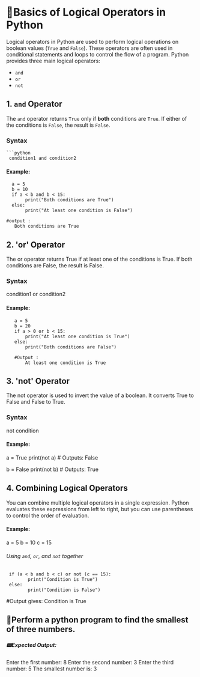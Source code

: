 # 📖Basics of Logical Operators in Python

Logical operators in Python are used to perform logical operations on boolean values (`True` and `False`). These operators are often used in conditional statements and loops to control the flow of a program. Python provides three main logical operators:

- `and`
- `or`
- `not`

## 1. `and` Operator

The `and` operator returns `True` only if **both** conditions are `True`. If either of the conditions is `False`, the result is `False`.

### Syntax
    ```python
     condition1 and condition2

#### Example:
      a = 5
      b = 10
      if a < b and b < 15:
           print("Both conditions are True")
      else:
           print("At least one condition is False")

    #output :
       Both conditions are True


## 2. 'or' Operator

  The or operator returns True if at least one of the conditions is True. If both conditions are False, the result is False.

### Syntax
   condition1 or condition2
#### Example:
       a = 5
       b = 20
       if a > 0 or b < 15:
           print("At least one condition is True")
       else:
           print("Both conditions are False")

       #Output :
           At least one condition is True


## 3. 'not' Operator
  The not operator is used to invert the value of a boolean. It converts True to False and False to True.

### Syntax
  not condition
#### Example:
   a = True
   print(not a)  # Outputs: False

   b = False
   print(not b)  # Outputs: True


## 4.  Combining Logical Operators
You can combine multiple logical operators in a single expression. Python evaluates these expressions from left to right, but you can use parentheses to control the order of evaluation.

#### Example:
   a = 5
   b = 10
   c = 15

   ###### Using `and`, `or`, and `not` together
     if (a < b and b < c) or not (c == 15):
            print("Condition is True")
     else:
            print("Condition is False")

#Output gives:
   Condition is True



## 🛑Perform a python program to find the smallest of three numbers.


##### 📟Expected Output:
   Enter the first number: 8
   Enter the second number: 3
   Enter the third number: 5
   The smallest number is: 3

   

           


      

